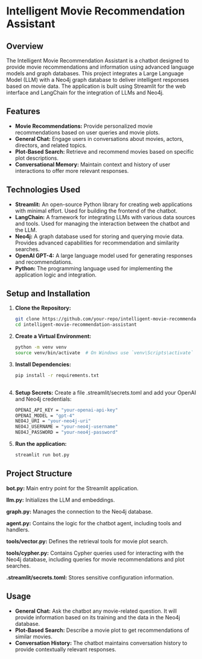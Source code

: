 # Intelligent Movie Recommendation Assistant

## Overview

The Intelligent Movie Recommendation Assistant is a chatbot designed to provide movie recommendations and information using advanced language models and graph databases. This project integrates a Large Language Model (LLM) with a Neo4j graph database to deliver intelligent responses based on movie data. The application is built using Streamlit for the web interface and LangChain for the integration of LLMs and Neo4j.

## Features

- **Movie Recommendations:** Provide personalized movie recommendations based on user queries and movie plots.
- **General Chat:** Engage users in conversations about movies, actors, directors, and related topics.
- **Plot-Based Search:** Retrieve and recommend movies based on specific plot descriptions.
- **Conversational Memory:** Maintain context and history of user interactions to offer more relevant responses.

## Technologies Used

- **Streamlit:** An open-source Python library for creating web applications with minimal effort. Used for building the frontend of the chatbot.
- **LangChain:** A framework for integrating LLMs with various data sources and tools. Used for managing the interaction between the chatbot and the LLM.
- **Neo4j:** A graph database used for storing and querying movie data. Provides advanced capabilities for recommendation and similarity searches.
- **OpenAI GPT-4:** A large language model used for generating responses and recommendations.
- **Python:** The programming language used for implementing the application logic and integration.

## Setup and Installation

1. **Clone the Repository:**
   ```bash
   git clone https://github.com/your-repo/intelligent-movie-recommendation-assistant.git
   cd intelligent-movie-recommendation-assistant
   
2. **Create a Virtual Environment:**
   ```bash
   python -m venv venv
   source venv/bin/activate  # On Windows use `venv\Scripts\activate`

3. **Install Dependencies:**
   ```bash
   pip install -r requirements.txt
  
4. **Setup Secrets:**
   Create a file .streamlit/secrets.toml and add your OpenAI and Neo4j credentials:
   ```bash
   OPENAI_API_KEY = "your-openai-api-key"
   OPENAI_MODEL = "gpt-4"
   NEO4J_URI = "your-neo4j-uri"
   NEO4J_USERNAME = "your-neo4j-username"
   NEO4J_PASSWORD = "your-neo4j-password"
   
5. **Run the application:**
   ```bash
   streamlit run bot.py

## Project Structure

**bot.py:** Main entry point for the Streamlit application.

**llm.py:** Initializes the LLM and embeddings.

**graph.py:** Manages the connection to the Neo4j database.

**agent.py:** Contains the logic for the chatbot agent, including tools and handlers.

**tools/vector.py:** Defines the retrieval tools for movie plot search.

**tools/cypher.py:** Contains Cypher queries used for interacting with the Neo4j database, including queries for movie recommendations and plot searches.

**.streamlit/secrets.toml:** Stores sensitive configuration information.

## Usage

- **General Chat:** Ask the chatbot any movie-related question. It will provide information based on its training and the data in the Neo4j database.
- **Plot-Based Search:** Describe a movie plot to get recommendations of similar movies.
- **Conversation History:** The chatbot maintains conversation history to provide contextually relevant responses.


   




 




  





